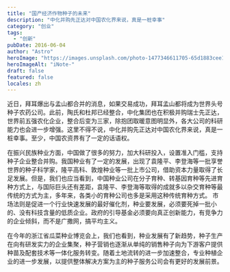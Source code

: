 ```yaml
---
title: "国产经济作物种子的未来"
description: "中化并购先正达对中国农化界来说，真是一桩幸事"
category: "创业"
tags:
  - "创新"
pubDate: 2016-06-04
author: "Astro"
heroImage: "https://images.unsplash.com/photo-1477346611705-65d1883cee1e"
heroImageAlt: "iNote-"
draft: false
featured: false
locales: zh
---
```


近日，拜耳爆出与孟山都合并的消息，如果交易成功，拜耳孟山都将成为世界头号种子农药公司。此前，陶氏和杜邦已经整合，中化集团也在积极并购瑞士先正达，世界前五强农化企业，整合后变为三家，除抱团取暖意图明显外，各大公司的科研能力也会进一步增强。这里不得不说，中化并购先正达对中国农化界来说，真是一桩幸事。至少，中国农资界有了一定的话语权。

在振兴民族种业方面，中国做了很多的努力，加大科研投入，设置准入门槛，支持种子企业整合并购。我国种业有了一定的发展，出现了袁隆平、李登海等一批享誉世界的种子科学家，隆平高科、敦煌种业等一批上市公司，借助资本力量取得了长足发展。但是，我们也应当看到，中国种业公司在分子育种、转基因育种等先进育种方式上，与国际巨头还有差距，袁隆平、李登海等取得的成就多以杂交育种等最传统的方式为主，多年来，各类小的育种公司也多是采用这种传统育种方式。
市场法则是促进一个行业快速发展的最好催化剂，种业要发展，必须要死掉一批小的、没有科技含量的低质企业。政府的引导基金必须要向真正创新能力，有竞争力的企业倾斜，而不是广撒网，搞平均主义。

在今年的浙江省瓜菜种业博览会上，我们也看到，种业发展有了新趋势，种子生产在向有研发实力的企业集聚，种子营销也逐渐从单纯的销售种子向为下游客户提供种苗及配套技术等一体化服务转变。随着土地流转的进一步加速整合，专业种植企业的进一步发展，以提供整体解决方案为主的种子服务公司会有更好的发展前景。
